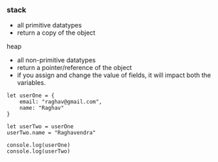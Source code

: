### stack
- all primitive datatypes
- return a copy of the object

heap
- all non-primitive datatypes
- return a pointer/reference of the object
- if you assign and change the value of fields, it will impact both the variables.
```
let userOne = {
	email: "raghav@gmail.com",
	name: "Raghav"
}

let userTwo = userOne
userTwo.name = "Raghavendra"

console.log(userOne)
console.log(userTwo)
```
